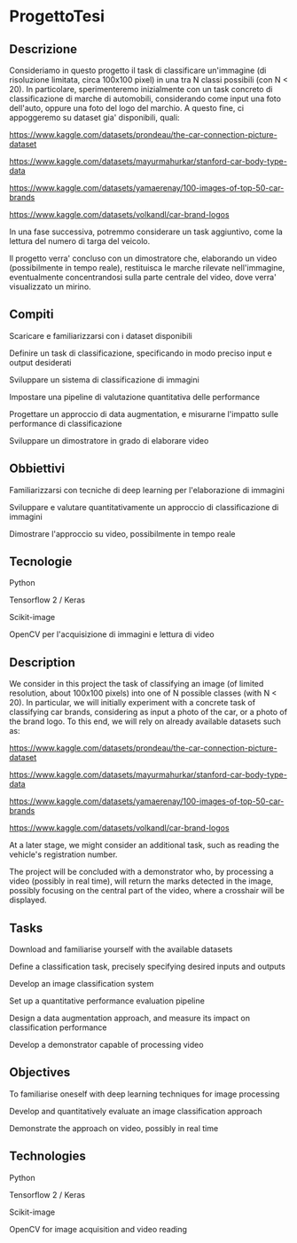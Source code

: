 # ProgettoTesi

## Descrizione
Consideriamo in questo progetto il task di classificare un'immagine (di risoluzione limitata, circa 100x100 pixel) in una tra N classi possibili (con N < 20). In particolare, sperimenteremo inizialmente con un task concreto di classificazione di marche di automobili, considerando come input una foto dell'auto, oppure una foto del logo del marchio. A questo fine, ci appoggeremo su dataset gia' disponibili, quali:

https://www.kaggle.com/datasets/prondeau/the-car-connection-picture-dataset

https://www.kaggle.com/datasets/mayurmahurkar/stanford-car-body-type-data

https://www.kaggle.com/datasets/yamaerenay/100-images-of-top-50-car-brands

https://www.kaggle.com/datasets/volkandl/car-brand-logos

In una fase successiva, potremmo considerare un task aggiuntivo, come la lettura del numero di targa del veicolo.

Il progetto verra' concluso con un dimostratore che, elaborando un video (possibilmente in tempo reale), restituisca le marche rilevate nell'immagine, eventualmente concentrandosi sulla parte centrale del video, dove verra' visualizzato un mirino.

## Compiti

Scaricare e familiarizzarsi con i dataset disponibili

Definire un task di classificazione, specificando in modo preciso input e output desiderati

Sviluppare un sistema di classificazione di immagini

Impostare una pipeline di valutazione quantitativa delle performance

Progettare un approccio di data augmentation, e misurarne l'impatto sulle performance di classificazione

Sviluppare un dimostratore in grado di elaborare video

## Obbiettivi
Familiarizzarsi con tecniche di deep learning per l'elaborazione di immagini

Sviluppare e valutare quantitativamente un approccio di classificazione di immagini

Dimostrare l'approccio su video, possibilmente in tempo reale

## Tecnologie
Python

Tensorflow 2 / Keras

Scikit-image

OpenCV per l'acquisizione di immagini e lettura di video

## Description
We consider in this project the task of classifying an image (of limited resolution, about 100x100 pixels) into one of N possible classes (with N < 20). In particular, we will initially experiment with a concrete task of classifying car brands, considering as input a photo of the car, or a photo of the brand logo. To this end, we will rely on already available datasets such as:

https://www.kaggle.com/datasets/prondeau/the-car-connection-picture-dataset

https://www.kaggle.com/datasets/mayurmahurkar/stanford-car-body-type-data

https://www.kaggle.com/datasets/yamaerenay/100-images-of-top-50-car-brands

https://www.kaggle.com/datasets/volkandl/car-brand-logos

At a later stage, we might consider an additional task, such as reading the vehicle's registration number.

The project will be concluded with a demonstrator who, by processing a video (possibly in real time), will return the marks detected in the image, possibly focusing on the central part of the video, where a crosshair will be displayed.

## Tasks

Download and familiarise yourself with the available datasets

Define a classification task, precisely specifying desired inputs and outputs

Develop an image classification system

Set up a quantitative performance evaluation pipeline

Design a data augmentation approach, and measure its impact on classification performance

Develop a demonstrator capable of processing video

## Objectives
To familiarise oneself with deep learning techniques for image processing

Develop and quantitatively evaluate an image classification approach

Demonstrate the approach on video, possibly in real time

## Technologies
Python

Tensorflow 2 / Keras

Scikit-image

OpenCV for image acquisition and video reading